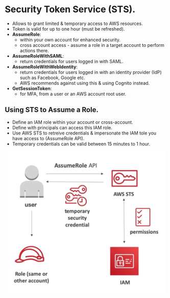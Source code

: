 # **Security Token Service (STS).**

* Allows to grant limited & temporary access to AWS resources.
* Token is valid for up to one hour (must be refreshed).
* **AssumeRole**:
    * within your own account for enhanced security.
    * cross account access - assume a role in a target account to perform actions there.
* **AssumeRoleWithSAML**:
    * return credentials for users logged in with SAML.
* **AssumeRoleWithWebIdentity**:
    * return credentials for users logged in with an identity provider (IdP) such as Facebook, Google etc.
    * AWS recommends against using this & using Cognito instead.
* **GetSessionToken**:
    * for MFA, from a user or an AWS account root user.

## **Using STS to Assume a Role.**

* Define an IAM role within your account or cross-account.
* Define with principals can access this IAM role.
* Use AWS STS to retreive credentials & impersonate the IAM tole you have access to (AssumeRole API).
* Temporary credentials can be valid between 15 minutes to 1 hour.

<img src='./images/IAMBasics.png'>